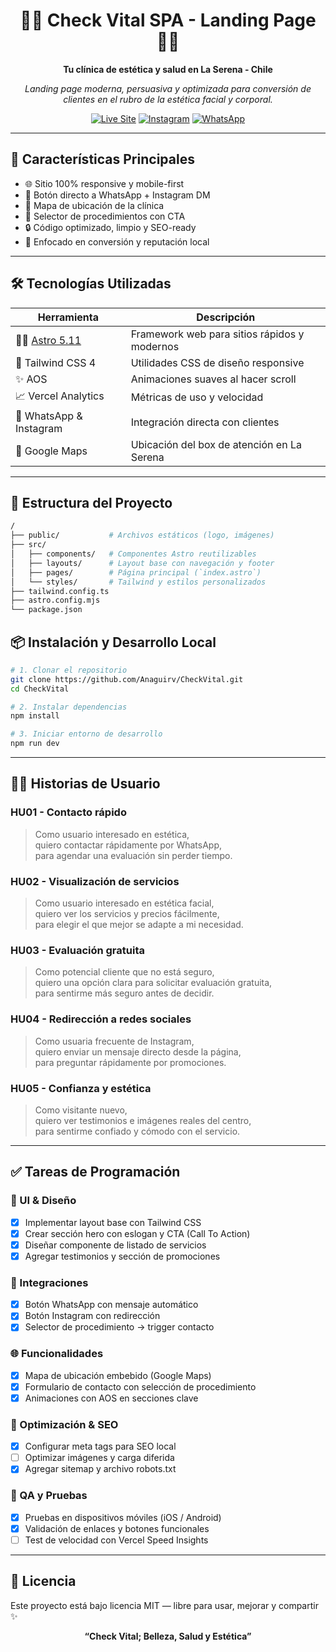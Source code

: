 <h1 align="center">
  💆‍♀️ Check Vital SPA - Landing Page 💆‍♂️
</h1>

<p align="center">
  <strong>Tu clínica de estética y salud en La Serena - Chile</strong>  
</p>

<p align="center">
  <em>Landing page moderna, persuasiva y optimizada para conversión de clientes en el rubro de la estética facial y corporal.</em>
</p>

<p align="center">
  <a href="https://checkvital.cl" target="_blank"><img alt="Live Site" src="https://img.shields.io/badge/ver-sitio--activo-brightgreen?style=for-the-badge&logo=vercel&logoColor=white"></a>
  <a href="https://instagram.com/check.vital" target="_blank"><img alt="Instagram" src="https://img.shields.io/badge/@check.vital-E4405F?style=for-the-badge&logo=instagram&logoColor=white"></a>
  <a href="https://wa.me/56989827644" target="_blank"><img alt="WhatsApp" src="https://img.shields.io/badge/WhatsApp-25D366?style=for-the-badge&logo=whatsapp&logoColor=white"></a>
</p>

---

## 🚀 Características Principales

- 🌐 Sitio 100% responsive y mobile-first
- 💬 Botón directo a WhatsApp + Instagram DM
- 📍 Mapa de ubicación de la clínica
- 🧴 Selector de procedimientos con CTA
- 🔒 Código optimizado, limpio y SEO-ready
- 🎯 Enfocado en conversión y reputación local

---

## 🛠️ Tecnologías Utilizadas

| Herramienta         | Descripción                                     |
|---------------------|-------------------------------------------------|
| 🧑‍🚀 [Astro 5.11](https://docs.astro.build) | Framework web para sitios rápidos y modernos |
| 🎨 Tailwind CSS 4   | Utilidades CSS de diseño responsive             |
| ✨ AOS               | Animaciones suaves al hacer scroll             |
| 📈 Vercel Analytics  | Métricas de uso y velocidad                     |
| 💬 WhatsApp & Instagram | Integración directa con clientes            |
| 📍 Google Maps       | Ubicación del box de atención en La Serena     |

---

## 🧩 Estructura del Proyecto

```bash
/
├── public/           # Archivos estáticos (logo, imágenes)
├── src/
│   ├── components/   # Componentes Astro reutilizables
│   ├── layouts/      # Layout base con navegación y footer
│   ├── pages/        # Página principal (`index.astro`)
│   └── styles/       # Tailwind y estilos personalizados
├── tailwind.config.ts
├── astro.config.mjs
└── package.json
```


## 📦 Instalación y Desarrollo Local
```bash
# 1. Clonar el repositorio
git clone https://github.com/Anaguirv/CheckVital.git
cd CheckVital

# 2. Instalar dependencias
npm install

# 3. Iniciar entorno de desarrollo
npm run dev

```

---

## 🧑‍💻 Historias de Usuario

### HU01 - Contacto rápido
> Como usuario interesado en estética,  
> quiero contactar rápidamente por WhatsApp,  
> para agendar una evaluación sin perder tiempo.

### HU02 - Visualización de servicios
> Como usuario interesado en estética facial,  
> quiero ver los servicios y precios fácilmente,  
> para elegir el que mejor se adapte a mi necesidad.

### HU03 - Evaluación gratuita
> Como potencial cliente que no está seguro,  
> quiero una opción clara para solicitar evaluación gratuita,  
> para sentirme más seguro antes de decidir.

### HU04 - Redirección a redes sociales
> Como usuaria frecuente de Instagram,  
> quiero enviar un mensaje directo desde la página,  
> para preguntar rápidamente por promociones.

### HU05 - Confianza y estética
> Como visitante nuevo,  
> quiero ver testimonios e imágenes reales del centro,  
> para sentirme confiado y cómodo con el servicio.

---

## ✅ Tareas de Programación

### 🎨 UI & Diseño
- [x] Implementar layout base con Tailwind CSS
- [x] Crear sección hero con eslogan y CTA (Call To Action)
- [x] Diseñar componente de listado de servicios
- [x] Agregar testimonios y sección de promociones

### 📲 Integraciones
- [x] Botón WhatsApp con mensaje automático
- [x] Botón Instagram con redirección
- [x] Selector de procedimiento → trigger contacto

### 🌐 Funcionalidades
- [x] Mapa de ubicación embebido (Google Maps)
- [x] Formulario de contacto con selección de procedimiento
- [x] Animaciones con AOS en secciones clave

### 🔧 Optimización & SEO
- [x] Configurar meta tags para SEO local
- [ ] Optimizar imágenes y carga diferida
- [x] Agregar sitemap y archivo robots.txt

### 🧪 QA y Pruebas
- [x] Pruebas en dispositivos móviles (iOS / Android)
- [x] Validación de enlaces y botones funcionales
- [ ] Test de velocidad con Vercel Speed Insights

---




## 📜 Licencia
Este proyecto está bajo licencia MIT — libre para usar, mejorar y compartir ✨

<p align="center"> <strong>“Check Vital; Belleza, Salud y Estética”</strong> </p>

